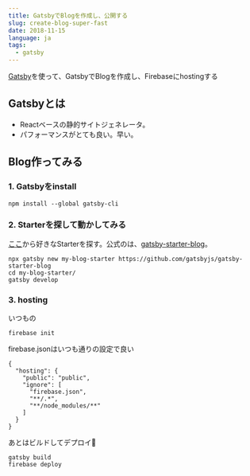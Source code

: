```yaml
---
title: GatsbyでBlogを作成し、公開する
slug: create-blog-super-fast
date: 2018-11-15
language: ja
tags:
  - gatsby
---
```


[Gatsby](https://www.gatsbyjs.org/)を使って、GatsbyでBlogを作成し、Firebaseにhostingする

## Gatsbyとは

- Reactベースの静的サイトジェネレータ。
- パフォーマンスがとても良い。早い。

## Blog作ってみる


### 1. Gatsbyをinstall

```
npm install --global gatsby-cli
```

### 2. Starterを探して動かしてみる

[ここ](https://www.gatsbyjs.org/starters/?v=2)から好きなStarterを探す。公式のは、[gatsby-starter-blog](https://github.com/gatsbyjs/gatsby-starter-blog)。

```
npx gatsby new my-blog-starter https://github.com/gatsbyjs/gatsby-starter-blog
cd my-blog-starter/
gatsby develop
```

### 3. hosting

いつもの
```
firebase init
```

firebase.jsonはいつも通りの設定で良い
```
{
  "hosting": {
    "public": "public",
    "ignore": [
      "firebase.json",
      "**/.*",
      "**/node_modules/**"
    ]
  }
}
```

あとはビルドしてデプロイ
```
gatsby build
firebase deploy
```




